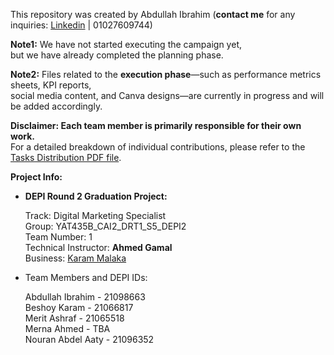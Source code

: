 This repository was created by Abdullah Ibrahim (**contact me** for any inquiries: [Linkedin](https://www.linkedin.com/in/abdullah1s1k/) | 01027609744)

**Note1:** We have not started executing the campaign yet,  
but we have already completed the planning phase.

**Note2:** Files related to the **execution phase**—such as performance metrics sheets, KPI reports,  
social media content, and Canva designs—are currently in progress and will be added accordingly.

**Disclaimer: Each team member is primarily responsible for their own work.**  
For a detailed breakdown of individual contributions, please refer to the [Tasks Distribution PDF file](https://github.com/DEPI-Digital-Marketing-Project/DEPI-Digital-Marketing-Specialist-Track-Project-YAT435B-CAI2-DRT1-S5-DEPI2-Team1/blob/main/Tasks%20Distribution%20and%20Points%20Allocation.pdf). 


**Project Info:**

- **DEPI Round 2 Graduation Project:**

    Track: Digital Marketing Specialist  
    Group: YAT435B_CAI2_DRT1_S5_DEPI2  
    Team Number: 1  
    Technical Instructor: **Ahmed Gamal**  
    Business: [Karam Malaka](https://github.com/DEPI-Digital-Marketing-Project)  
  
- Team Members and DEPI IDs:  
  
    Abdullah Ibrahim - 21098663  
    Beshoy Karam -   21066817  
    Merit Ashraf - 21065518  
    Merna Ahmed - TBA   
    Nouran Abdel Aaty - 21096352 
